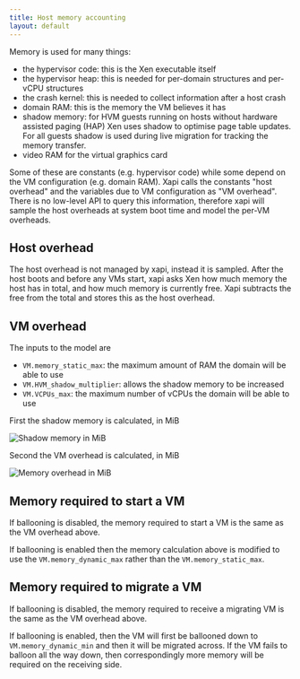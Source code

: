 ```yaml
---
title: Host memory accounting
layout: default
---
```


Memory is used for many things:

- the hypervisor code: this is the Xen executable itself
- the hypervisor heap: this is needed for per-domain structures and per-vCPU
  structures
- the crash kernel: this is needed to collect information after a host crash
- domain RAM: this is the memory the VM believes it has
- shadow memory: for HVM guests running on hosts without hardware assisted
  paging (HAP) Xen uses shadow to optimise page table updates. For all guests
  shadow is used during live migration for tracking the memory transfer.
- video RAM for the virtual graphics card

Some of these are constants (e.g. hypervisor code) while some depend on the VM
configuration (e.g. domain RAM). Xapi calls the constants "host overhead" and
the variables due to VM configuration as "VM overhead". There is no low-level
API to query this information, therefore xapi will sample the host overheads
at system boot time and model the per-VM overheads.

Host overhead
-------------

The host overhead is not managed by xapi, instead it is sampled. After the host
boots and before any VMs start, xapi asks Xen how much memory the host has in
total, and how much memory is currently free. Xapi subtracts the free from the
total and stores this as the host overhead.

VM overhead
------------

The inputs to the model are

- `VM.memory_static_max`: the maximum amount of RAM the domain will be able to use
- `VM.HVM_shadow_multiplier`: allows the shadow memory to be increased
- `VM.VCPUs_max`: the maximum number of vCPUs the domain will be able to use

First the shadow memory is calculated, in MiB

![Shadow memory in MiB](shadow.svg)

Second the VM overhead is calculated, in MiB

![Memory overhead in MiB](overhead.svg)

Memory required to start a VM
-----------------------------

If ballooning is disabled, the memory required to start a VM is the same as the VM
overhead above.

If ballooning is enabled then the memory calculation above is modified to use the
`VM.memory_dynamic_max` rather than the `VM.memory_static_max`.

Memory required to migrate a VM
-------------------------------

If ballooning is disabled, the memory required to receive a migrating VM is the same
as the VM overhead above.

If ballooning is enabled, then the VM will first be ballooned down to `VM.memory_dynamic_min`
and then it will be migrated across. If the VM fails to balloon all the way down, then
correspondingly more memory will be required on the receiving side.
